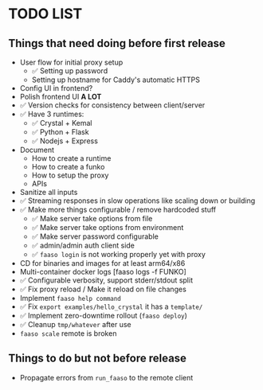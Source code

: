 # TODO LIST

## Things that need doing before first release

* User flow for initial proxy setup
  * ✅ Setting up password
  * Setting up hostname for Caddy's automatic HTTPS
* Config UI in frontend?
* Polish frontend UI **A LOT**
* ✅ Version checks for consistency between client/server
* ✅ Have 3 runtimes:
  * ✅ Crystal + Kemal
  * ✅ Python + Flask
  * ✅ Nodejs + Express
* Document
  * How to create a runtime
  * How to create a funko
  * How to setup the proxy
  * APIs
* Sanitize all inputs
* ✅ Streaming responses in slow operations like scaling down
  or building
* ✅ Make more things configurable / remove hardcoded stuff
  * ✅ Make server take options from file
  * ✅ Make server take options from environment
  * ✅ Make server password configurable
  * ✅ admin/admin auth client side
  * ✅ `faaso login` is not working properly yet with proxy
* CD for binaries and images for at least arm64/x86
* Multi-container docker logs [faaso logs -f FUNKO]
* ✅ Configurable verbosity, support stderr/stdout split
* ✅ Fix proxy reload / Make it reload on file changes
* Implement `faaso help command`
* ✅ Fix `export examples/hello_crystal` it has a `template/`
* ✅ Implement zero-downtime rollout (`faaso deploy`)
* ✅ Cleanup `tmp/whatever` after use
* `faaso scale` remote is broken

## Things to do but not before release

* Propagate errors from `run_faaso` to the remote client
